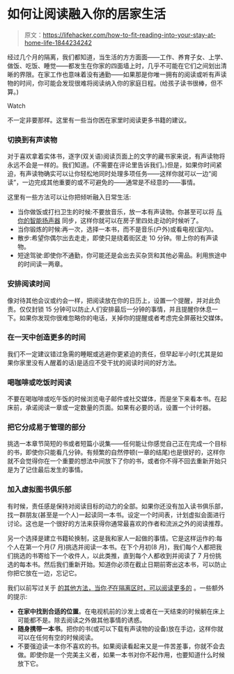 # 如何让阅读融入你的居家生活

> 原文：<https://lifehacker.com/how-to-fit-reading-into-your-stay-at-home-life-1844234242>

经过几个月的隔离，我们都知道，当生活的方方面面——工作、养育子女、上学、做饭、吃饭、睡觉——都发生在你家的四面墙上时，几乎不可能在它们之间划出清晰的界限。在家工作也意味着没有通勤——如果那是你唯一拥有的阅读或听有声读物的时间，你可能会发现很难将阅读纳入你的家庭日程。(给孩子读书很棒，但不算。)

Watch

不一定非要那样。这里有一些当你困在家里时阅读更多书籍的建议。

### 切换到有声读物

对于喜欢拿着实体书，逐字(双关语)阅读页面上的文字的藏书家来说，有声读物将永远不会是一样的。我们知道。(不需要在评论里告诉我们。)但是，如果你时间紧迫，有声读物确实可以让你轻松地同时处理多项任务——这样你就可以一边“阅读”，一边完成其他重要的或不可避免的——通常是不经意的——事情。

这里有一些方法可以让你把倾听融入日常生活:

*   当你做饭或打扫卫生的时候:不要放音乐，放一本有声读物。你甚至可以将 [与你的智能扬声器](https://lifehacker.com/how-to-listen-to-library-audiobooks-on-sonos-1843180910) 同步，这样你就可以在房子里四处走动的时候听了。
*   当你锻炼的时候:再一次，选择一本书，而不是音乐(户外)或看电视(室内)。
*   散步:希望你偶尔出去走走，即使只是绕着街区走 10 分钟。带上你的有声读物。
*   短途驾驶:即使你不通勤，你可能还是会出去买杂货和其他必需品。利用旅途中的时间读一两章。

### 安排阅读时间

像对待其他会议或约会一样，把阅读放在你的日历上，设置一个提醒，并对此负责。仅仅封锁 15 分钟可以防止人们安排最后一分钟的事情，并且提醒你休息一下。如果你发现你很难忽略你的电话，关掉你的提醒或者考虑完全屏蔽社交媒体。

### 在一天中创造更多的时间

我们不一定建议错过急需的睡眠或逃避你更紧迫的责任，但早起半小时(尤其是如果你家里没有人醒着的话)是适应不受干扰的阅读时间的好方法。

### 喝咖啡或吃饭时阅读

不要在喝咖啡或吃午饭的时候浏览电子邮件或社交媒体，而是坐下来看本书。在起床前，承诺阅读一章或一定数量的页面。如果有必要的话，设置一个计时器。

### 把它分成易于管理的部分

挑选一本章节简短的书或者短篇小说集——任何能让你感觉自己正在完成一个目标的书，即使你只能看几分钟。有频繁的自然停顿(一章的结尾)也是很好的，这样你就不会觉得你在一个重要的想法中间放下了你的书，或者你不得不回去重新开始只是为了记住最后发生的事情。

### 加入虚拟图书俱乐部

有时候，责任感是保持对阅读目标的动力的全部。如果你还没有加入读书俱乐部，找一群朋友(甚至是一个人)一起读同一本书。设定一个时间表，计划虚拟会面进行讨论。这也是一个很好的方法来获得你通常最喜欢的作者和流派之外的阅读推荐。

另一个选择是建立书籍轮换制，这是我和家人一起做的事情。它是这样运作的:每个人在第一个月(7 月)挑选并阅读一本书。在下个月初(8 月)，我们每个人都把我们挑选的书寄给下一个收件人，以此类推，直到每个人都收到并阅读了 7 月份挑选的每本书。然后我们重新开始。知道你必须在截止日期前寄出这本书，可以防止你把它放在一边，忘记它。

我们以前写过关于 [的其他方法，当你*不*在隔离区时，可以阅读更多的](https://lifehacker.com/how-i-tricked-myself-into-reading-more-books-1792775150) 。一些额外的提示:

*   **在家中找到合适的位置**。在电视机前的沙发上或者在一天结束的时候躺在床上可能都不是。除去阅读之外做其他事情的诱惑。
*   **随身携带一本书**。把你的书(或可以下载有声读物的设备)放在手边，这样你就可以在任何有空的时候阅读。
*   不要强迫读一本你不喜欢的书。如果阅读看起来又是一件苦差事，你就不会去做。即使你是一个完美主义者，如果一本书对你不起作用，也要知道什么时候放下它。